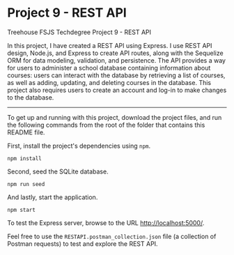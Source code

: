 # Project 9 - REST API
 Treehouse FSJS Techdegree Project 9 - REST API

In this project, I have created a REST API using Express. I use REST API design, Node.js, and Express to create API routes, along with the Sequelize ORM for data modeling, validation, and persistence. 
The API provides a way for users to administer a school database containing information about courses: users can interact with the database by retrieving a list of courses, as well as adding, updating, and deleting courses in the database. This project also requires users to create an account and log-in to make changes to the database.

---

To get up and running with this project, download the project files, and run the following commands from the root of the folder that contains this README file.

First, install the project's dependencies using `npm`.

```
npm install
```

Second, seed the SQLite database.

``` 
npm run seed
```

And lastly, start the application.

```
npm start
```

To test the Express server, browse to the URL [http://localhost:5000/](http://localhost:5000/).

Feel free to use the `RESTAPI.postman_collection.json` file (a collection of Postman requests) to test and explore the REST API.